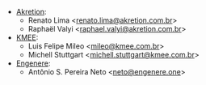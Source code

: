 - [Akretion](https://www.akretion.com/pt-BR):
  - Renato Lima \<<renato.lima@akretion.com.br>\>
  - Raphaël Valyi \<<raphael.valyi@akretion.com.br>\>
- [KMEE](https://www.kmee.com.br):
  - Luis Felipe Mileo \<<mileo@kmee.com.br>\>
  - Michell Stuttgart \<<michell.stuttgart@kmee.com.br>\>
- [Engenere](https://engenere.one):
  - Antônio S. Pereira Neto \<<neto@engenere.one>\>

